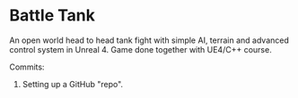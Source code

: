 # Battle Tank
An open world head to head tank fight with simple AI, terrain and advanced control system in Unreal 4. Game done together with UE4/C++ course.

Commits:
01. Setting up a GitHub "repo".

